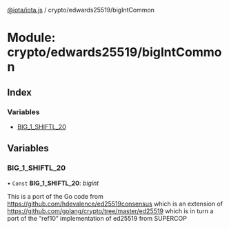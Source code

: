 [@iota/iota.js](../README.md) / crypto/edwards25519/bigIntCommon

# Module: crypto/edwards25519/bigIntCommon

## Index

### Variables

* [BIG\_1\_SHIFTL\_20](crypto_edwards25519_bigintcommon.md#big_1_shiftl_20)

## Variables

### BIG\_1\_SHIFTL\_20

• `Const` **BIG\_1\_SHIFTL\_20**: *bigint*

This is a port of the Go code from https://github.com/hdevalence/ed25519consensus
which is an extension of https://github.com/golang/crypto/tree/master/ed25519
which is in turn a port of the “ref10” implementation of ed25519 from SUPERCOP
